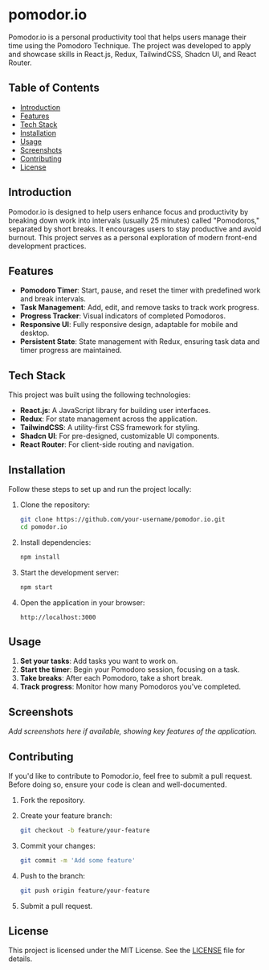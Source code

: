 # pomodor.io

Pomodor.io is a personal productivity tool that helps users manage their time using the Pomodoro Technique. The project was developed to apply and showcase skills in React.js, Redux, TailwindCSS, Shadcn UI, and React Router.

## Table of Contents

- [Introduction](#introduction)
- [Features](#features)
- [Tech Stack](#tech-stack)
- [Installation](#installation)
- [Usage](#usage)
- [Screenshots](#screenshots)
- [Contributing](#contributing)
- [License](#license)

## Introduction

Pomodor.io is designed to help users enhance focus and productivity by breaking down work into intervals (usually 25 minutes) called "Pomodoros," separated by short breaks. It encourages users to stay productive and avoid burnout. This project serves as a personal exploration of modern front-end development practices.

## Features

- **Pomodoro Timer**: Start, pause, and reset the timer with predefined work and break intervals.
- **Task Management**: Add, edit, and remove tasks to track work progress.
- **Progress Tracker**: Visual indicators of completed Pomodoros.
- **Responsive UI**: Fully responsive design, adaptable for mobile and desktop.
- **Persistent State**: State management with Redux, ensuring task data and timer progress are maintained.

## Tech Stack

This project was built using the following technologies:

- **React.js**: A JavaScript library for building user interfaces.
- **Redux**: For state management across the application.
- **TailwindCSS**: A utility-first CSS framework for styling.
- **Shadcn UI**: For pre-designed, customizable UI components.
- **React Router**: For client-side routing and navigation.

## Installation

Follow these steps to set up and run the project locally:

1. Clone the repository:

    ```bash
    git clone https://github.com/your-username/pomodor.io.git
    cd pomodor.io
    ```

2. Install dependencies:

    ```bash
    npm install
    ```

3. Start the development server:

    ```bash
    npm start
    ```

4. Open the application in your browser:

    ```
    http://localhost:3000
    ```

## Usage

1. **Set your tasks**: Add tasks you want to work on.
2. **Start the timer**: Begin your Pomodoro session, focusing on a task.
3. **Take breaks**: After each Pomodoro, take a short break.
4. **Track progress**: Monitor how many Pomodoros you've completed.

## Screenshots

_Add screenshots here if available, showing key features of the application._

## Contributing

If you'd like to contribute to Pomodor.io, feel free to submit a pull request. Before doing so, ensure your code is clean and well-documented.

1. Fork the repository.
2. Create your feature branch:

    ```bash
    git checkout -b feature/your-feature
    ```

3. Commit your changes:

    ```bash
    git commit -m 'Add some feature'
    ```

4. Push to the branch:

    ```bash
    git push origin feature/your-feature
    ```

5. Submit a pull request.

## License

This project is licensed under the MIT License. See the [LICENSE](./LICENSE) file for details.
